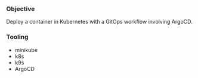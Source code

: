 ### Objective

Deploy a container in Kubernetes with a GitOps workflow involving ArgoCD.

### Tooling
- minikube
- k8s
- k9s
- ArgoCD
